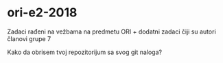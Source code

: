 # ori-e2-2018
Zadaci rađeni na vežbama na predmetu ORI + dodatni zadaci čiji su autori članovi grupe 7

Kako da obrisem tvoj repozitorijum sa svog git naloga?
